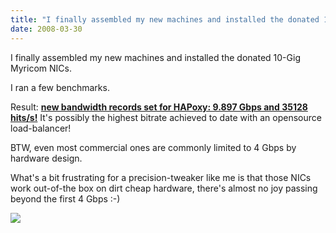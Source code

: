 ```yaml
---
title: "I finally assembled my new machines and installed the donated 10-Gig Myricom NICs."
date: 2008-03-30
---
```

I finally assembled my new machines and installed the donated 10-Gig Myricom NICs.

I ran a few benchmarks.

Result: **[new bandwidth records set for HAPoxy: 9.897 Gbps and 35128 hits/s!](/10g.html)** It's possibly the highest bitrate achieved to date with an opensource load-balancer!

BTW, even most commercial ones are commonly limited to 4 Gbps by hardware design.

What's a bit frustrating for a precision-tweaker like me is that those NICs work out-of-the box on dirt cheap hardware, there's almost no joy passing beyond the first 4 Gbps :-)

[![](img/10gesm.jpg)](img/10ge.jpg)
